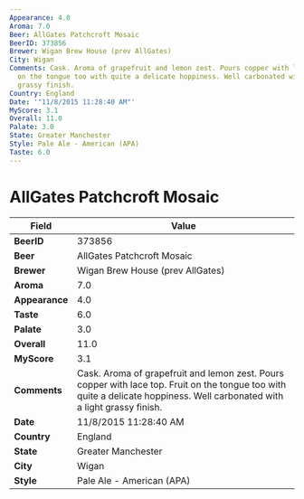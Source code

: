 ```yaml
---
Appearance: 4.0
Aroma: 7.0
Beer: AllGates Patchcroft Mosaic
BeerID: 373856
Brewer: Wigan Brew House (prev AllGates)
City: Wigan
Comments: Cask. Aroma of grapefruit and lemon zest. Pours copper with lace top. Fruit
  on the tongue too with quite a delicate hoppiness. Well carbonated with a light
  grassy finish.
Country: England
Date: '"11/8/2015 11:28:40 AM"'
MyScore: 3.1
Overall: 11.0
Palate: 3.0
State: Greater Manchester
Style: Pale Ale - American (APA)
Taste: 6.0
---
```


# AllGates Patchcroft Mosaic

| Field         | Value |
|---------------|-------|
| **BeerID** | 373856 |
| **Beer** | AllGates Patchcroft Mosaic |
| **Brewer** | Wigan Brew House (prev AllGates) |
| **Aroma** | 7.0 |
| **Appearance** | 4.0 |
| **Taste** | 6.0 |
| **Palate** | 3.0 |
| **Overall** | 11.0 |
| **MyScore** | 3.1 |
| **Comments** | Cask. Aroma of grapefruit and lemon zest. Pours copper with lace top. Fruit on the tongue too with quite a delicate hoppiness. Well carbonated with a light grassy finish. |
| **Date** | 11/8/2015 11:28:40 AM |
| **Country** | England |
| **State** | Greater Manchester |
| **City** | Wigan |
| **Style** | Pale Ale - American (APA) |

